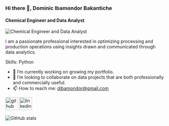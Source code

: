 ### Hi there 👋, Dominic Ibamondor Bakantiche
#### Chemical Engineer and Data Analyst
![Chemical Engineer and Data Analyst](https://media-exp1.licdn.com/dms/image/C4D16AQEiFvswYbuo4g/profile-displaybackgroundimage-shrink_200_800/0/1661010524133?e=1666828800&v=beta&t=k0WBi13bmVvDolN4lic1La-T4-J25iZB4mbvVuVB58g)

I am a passionate professional interested in optimizing processing and production operations using insights drawn and communicated through data analytics.

Skills: Python

- 🔭 I’m currently working on growing my portfolio. 
- 👯 I’m looking to collaborate on data projects that are both professionally and commercially useful. 
- 📫 How to reach me: dibamondor@gmail.com 


[<img src='https://cdn.jsdelivr.net/npm/simple-icons@3.0.1/icons/github.svg' alt='github' height='40'>](https://github.com/IbArkad)  [<img src='https://cdn.jsdelivr.net/npm/simple-icons@3.0.1/icons/linkedin.svg' alt='linkedin' height='40'>](https://www.linkedin.com/in/https://www.linkedin.com/in/dominic-ibamondor-bakantiche-b9915272?lipi=urn%3Ali%3Apage%3Ad_flagship3_profile_view_base_contact_details%3BCGxJJkQZSoeiL%2BuAylNVEQ%3D%3D/)  

![GitHub stats](https://github-readme-stats.vercel.app/api?username=IbArkad&show_icons=true)  

